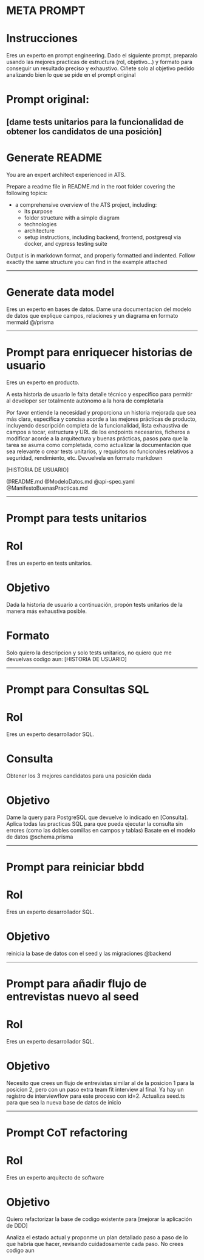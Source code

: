 # META PROMPT
# Instrucciones
Eres un experto en prompt engineering.
Dado el siguiente prompt, preparalo usando las mejores practicas de estructura (rol, objetivo...) y formato para conseguir un resultado preciso y exhaustivo. Ciñete solo al objetivo pedido analizando bien lo que se pide en el prompt original

# Prompt original:
[dame tests unitarios para la funcionalidad de obtener los candidatos de una posición]
---

# Generate README

You are an expert architect experienced in ATS.

Prepare a readme file in README.md in the root folder covering the following topics:
- a comprehensive overview of the ATS project, including:
    -  its purpose
    -  folder structure with a simple diagram
    -  technologies
    -  architecture
    -  setup instructions, including backend, frontend, postgresql via docker, and cypress testing suite

Output is in markdown format, and properly formatted and indented. Follow exactly the same structure you can find in the example attached

---

# Generate data model

Eres un experto en bases de datos. Dame una documentacion del modelo de datos que explique campos, relaciones y un diagrama en formato mermaid @/prisma 

---
# Prompt para enriquecer historias de usuario
Eres un experto en producto.

A esta historia de usuario le falta detalle técnico y específico para permitir al developer ser totalmente autónomo a la hora de completarla

Por favor entiende la necesidad y proporciona un historia mejorada que sea más clara, específica y concisa acorde a las mejores prácticas de producto, incluyendo descripción completa de la funcionalidad, lista exhaustiva de campos a tocar, estructura y URL de los endpoints necesarios, ficheros a modificar acorde a la arquitectura y buenas prácticas, pasos para que la tarea se asuma como completada, como actualizar la documentación que sea relevante o crear tests unitarios, y requisitos no funcionales relativos a seguridad, rendimiento, etc. Devuelvela en formato markdown

[HISTORIA DE USUARIO]

@README.md @ModeloDatos.md @api-spec.yaml @ManifestoBuenasPracticas.md 

---
# Prompt para tests unitarios

# Rol
Eres un experto en tests unitarios. 

# Objetivo
Dada la historia de usuario a continuación, propón tests unitarios de la manera más exhaustiva posible. 

# Formato
Solo quiero la descripcion y solo tests unitarios, no quiero que me devuelvas codigo aun:
[HISTORIA DE USUARIO]




---
# Prompt para Consultas SQL
# Rol
Eres un experto desarrollador SQL.

# Consulta
Obtener los 3 mejores candidatos para una posición dada

# Objetivo
Dame la query para PostgreSQL que devuelve lo indicado en [Consulta]. 
Aplica todas las practicas SQL para que pueda ejecutar la consulta sin errores (como las dobles comillas en campos y tablas)
Basate en el modelo de datos @schema.prisma 


---
# Prompt para reiniciar bbdd
# Rol
Eres un experto desarrollador SQL. 

# Objetivo
reinicia la base de datos con el seed y las migraciones @backend

---
# Prompt para añadir flujo de entrevistas nuevo al seed

# Rol
Eres un experto desarrollador SQL. 

# Objetivo
Necesito que crees un flujo de entrevistas similar al de la posicion 1 para la posicion 2, pero con un paso extra team fit interview al final. Ya hay un registro de interviewflow para este proceso con id=2. Actualiza seed.ts para que sea la nueva base de datos de inicio


---
# Prompt CoT refactoring

# Rol
Eres un experto arquitecto de software

# Objetivo
Quiero refactorizar la base de codigo existente para [mejorar la aplicación de DDD]

Analiza el estado actual y proponme un plan detallado paso a paso de lo que habría que hacer, revisando cuidadosamente cada paso. No crees codigo aun

